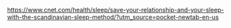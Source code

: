 https://www.cnet.com/health/sleep/save-your-relationship-and-your-sleep-with-the-scandinavian-sleep-method/?utm_source=pocket-newtab-en-us
